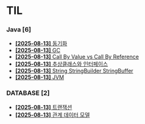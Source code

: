 # TIL
 
### Java [6]
- [**[2025-08-13]**  동기화](https://github.com/A-lass/TIL/blob/main/Java/동기화.md)
- [**[2025-08-13]**  GC](https://github.com/A-lass/TIL/blob/main/Java/GC.md)
- [**[2025-08-13]**  Call By Value vs Call By Reference](https://github.com/A-lass/TIL/blob/main/Java/Call_By_Value_vs_Call_By_Reference.md)
- [**[2025-08-13]**  추상클래스와 인터페이스](https://github.com/A-lass/TIL/blob/main/Java/추상클래스와_인터페이스.md)
- [**[2025-08-13]**  String StringBuilder StringBuffer](https://github.com/A-lass/TIL/blob/main/Java/String_StringBuilder_StringBuffer.md)
- [**[2025-08-13]**  JVM](https://github.com/A-lass/TIL/blob/main/Java/JVM.md)
### DATABASE [2]
- [**[2025-08-13]**  트랜잭션](https://github.com/A-lass/TIL/blob/main/DATABASE/트랜잭션.md)
- [**[2025-08-13]**  관계 데이터 모델](https://github.com/A-lass/TIL/blob/main/DATABASE/관계_데이터_모델.md)
